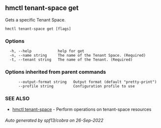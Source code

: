 ## hmctl tenant-space get

Gets a specific Tenant Space.

```
hmctl tenant-space get [flags]
```

### Options

```
  -h, --help            help for get
  -n, --name string     The name of the Tenant Space. (Required)
  -t, --tenant string   The name of the Tenant. (Required)
```

### Options inherited from parent commands

```
      --output-format string   Output format (default "pretty-print")
      --profile string         Configuration profile to use
```

### SEE ALSO

* [hmctl tenant-space](hmctl_tenant-space.md)	 - Perform operations on tenant-space resources

###### Auto generated by spf13/cobra on 26-Sep-2022
